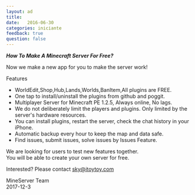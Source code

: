 ```yaml
---
layout: ad
title:  
date:   2016-06-30
categories: iniciante
feedback: true
question: false
---
```

***How To Make A Minecraft Server For Free?***   

Now we make a new app for you to make the server work!  

Features   
- WorldEdit,Shop,Hub,Lands,Worlds,BanItem,All plugins are FREE.
- One tap to install/uninstall the plugins from github and poggit.
- Multiplayer Server for Minecraft PE 1.2.5, Always online, No lags.
- We do not deliberately limit the players and plugins. Only limited by the server's hardware resources.
- You can install plugins, restart the server, check the chat history in your iPhone.
- Automatic backup every hour to keep the map and data safe.
- Find issues, submit issues, solve issues by Issues Feature.

We are looking for users to test new features together.  
You will be able to create your own server for free.  

Interested? Please contact sky@itoytoy.com

MineServer Team   
2017-12-3


